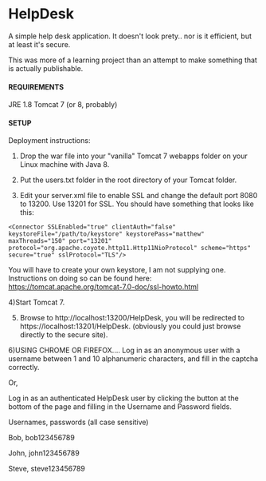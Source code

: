 # HelpDesk 


A simple help desk application. It doesn't look prety.. nor is it 
efficient, but at least it's secure. 

This was more of a learning project than an attempt to make something 
that is actually publishable. 


#### REQUIREMENTS ####
JRE 1.8
Tomcat 7 (or 8, probably)
#### SETUP ####





Deployment instructions: 

1) Drop the war file into your "vanilla" Tomcat 7 webapps folder on your 
Linux machine with Java 8.

2) Put the users.txt folder in the root directory of your Tomcat folder.

3) Edit your server.xml file to enable SSL and change the default port 
8080 to 13200. Use 13201 for SSL. You should have something that looks 
like this: 



<Connector port="13200" protocol="HTTP/1.1" connectionTimeout="20000" redirectPort="13201" enableLookups="false" />
  
    <Connector SSLEnabled="true" clientAuth="false" keystoreFile="/path/to/keystore" keystorePass="matthew" maxThreads="150" port="13201" protocol="org.apache.coyote.http11.Http11NioProtocol" scheme="https" secure="true" sslProtocol="TLS"/>


You will have to create your own keystore, I am not supplying one.
Instructions on doing so can be found here: 
https://tomcat.apache.org/tomcat-7.0-doc/ssl-howto.html



4)Start Tomcat 7.

5) Browse to http://localhost:13200/HelpDesk, you will be redirected to 
https://localhost:13201/HelpDesk. (obviously you could just browse 
directly to the secure site).

6)USING CHROME OR FIREFOX....
Log in as an anonymous user with a username between 1 and 10 
alphanumeric characters, and fill in the captcha correctly.

Or,

Log in as an authenticated HelpDesk user by clicking the button at the 
bottom of the page and filling in the Username and Password fields.

Usernames, passwords (all case sensitive)

Bob, bob123456789

John, john123456789

Steve, steve123456789
